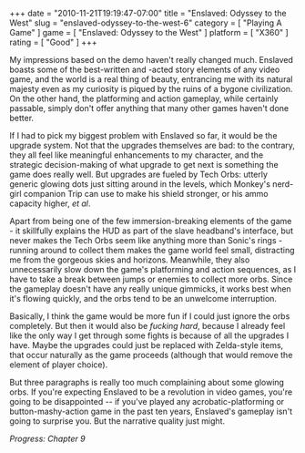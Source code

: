 +++
date = "2010-11-21T19:19:47-07:00"
title = "Enslaved: Odyssey to the West"
slug = "enslaved-odyssey-to-the-west-6"
category = [ "Playing A Game" ]
game = [ "Enslaved: Odyssey to the West" ]
platform = [ "X360" ]
rating = [ "Good" ]
+++

My impressions based on the demo haven't really changed much.  Enslaved boasts some of the best-written and -acted story elements of any video game, and the world is a real thing of beauty, entrancing me with its natural majesty even as my curiosity is piqued by the ruins of a bygone civilization.  On the other hand, the platforming and action gameplay, while certainly passable, simply don't offer anything that many other games haven't done better.

If I had to pick my biggest problem with Enslaved so far, it would be the upgrade system.  Not that the upgrades themselves are bad: to the contrary, they all feel like meaningful enhancements to my character, and the strategic decision-making of what upgrade to get next is something the game does really well.  But upgrades are fueled by Tech Orbs: utterly generic glowing dots just sitting around in the levels, which Monkey's nerd-girl companion Trip can use to make his shield stronger, or his ammo capacity higher, <i>et al</i>.

Apart from being one of the few immersion-breaking elements of the game - it skillfully explains the HUD as part of the slave headband's interface, but never makes the Tech Orbs seem like anything more than Sonic's rings - running around to collect them makes the game world feel small, distracting me from the gorgeous skies and horizons.  Meanwhile, they also unnecessarily slow down the game's platforming and action sequences, as I have to take a break between jumps or enemies to collect more orbs.  Since the gameplay doesn't have any really unique gimmicks, it works best when it's flowing quickly, and the orbs tend to be an unwelcome interruption.

Basically, I think the game would be more fun if I could just ignore the orbs completely.  But then it would also be <i>fucking hard</i>, because I already feel like the only way I get through some fights is because of all the upgrades I have.  Maybe the upgrades could just be replaced with Zelda-style items, that occur naturally as the game proceeds (although that would remove the element of player choice).

But three paragraphs is really too much complaining about some glowing orbs.  If you're expecting Enslaved to be a revolution in video games, you're going to be disappointed -- if you've played any acrobatic-platforming or button-mashy-action game in the past ten years, Enslaved's gameplay isn't going to surprise you.  But the narrative quality just might.

<i>Progress: Chapter 9</i>